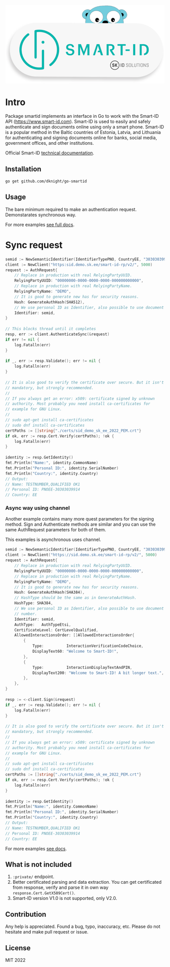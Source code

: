 ![Smart-ID in Go language](https://github.com/dknight/go-smartid/blob/main/files/smartid-gopher.png?raw=true)

# Intro

Package smartid implements an interface in Go to work with the
Smart-ID API (https://www.smart-id.com). Smart-ID is used to easily and
safely authenticate and sign documents online using only a smart phone.
Smart-ID is a popular method in the Baltic countries of Estonia, Latvia,
and Lithuania for authenticating and signing documents online for banks,
social media, government offices, and other institutions.

Official Smart-ID [technical documentation](https://github.com/SK-EID/smart-id-documentation/wiki).

## Installation

```sh
go get github.com/dknight/go-smartid
```

## Usage

The bare minimum required to make an authentication request. Demonstarates
synchronous way.

For more examples [see full docs](https://pkg.go.dev/github.com/dknight/go-smartid).

# Sync request

```go
semid := NewSemanticIdentifier(IdentifierTypePNO, CountryEE, "30303039914")
client := NewClient("https:sid.demo.sk.ee/smart-id-rp/v2/", 5000)
request := AuthRequest{
	// Replace in production with real RelyingPartyUUID.
	RelyingPartyUUID: "00000000-0000-0000-0000-000000000000",
	// Replace in production with real RelyingPartyName.
	RelyingPartyName: "DEMO",
	// It is good to generate new has for security reasons.
	Hash: GenerateAuthHash(SHA512),
 	// We use personal ID as Identifier, also possible to use document number.
	Identifier: semid,
}

// This blocks thread until it completes
resp, err := client.AuthenticateSync(&request)
if err != nil {
	log.Fatalln(err)
}

if _, err := resp.Validate(); err != nil {
	log.Fatalln(err)
}

// It is also good to verify the certificate over secure. But it isn't
// mandatory, but strongly recommended.
// 
// If you always get an error: x509: certificate signed by unknown
// authority. Most probably you need install ca-certificates for
// example for GNU Linux.
// 
// sudo apt-get install ca-certificates
// sudo dnf install ca-certificates
certPaths := []string{"./certs/sid_demo_sk_ee_2022_PEM.crt"}
if ok, err := resp.Cert.Verify(certPaths); !ok {
 	log.Fatalln(err)
}

identity := resp.GetIdentity()
fmt.Println("Name:", identity.CommonName)
fmt.Println("Personal ID:", identity.SerialNumber)
fmt.Println("Country:", identity.Country)
// Output:
// Name: TESTNUMBER,QUALIFIED OK1
// Personal ID: PNOEE-30303039914
// Country: EE
```

### Async way using channel

Another example contains many more quest parameters for the signing method.
Sign and Authenticate methods are similar and you can use the same
AuthRequest parameters for both of them.

This examples is asynchronous uses channel.

```go
semid := NewSemanticIdentifier(IdentifierTypePNO, CountryEE, "30303039914")
client := NewClient("https://sid.demo.sk.ee/smart-id-rp/v2/", 5000)
request := AuthRequest{
	// Replace in production with real RelyingPartyUUID.
	RelyingPartyUUID: "00000000-0000-0000-0000-000000000000",
	// Replace in production with real RelyingPartyName.
	RelyingPartyName: "DEMO",
	// It is good to generate new has for security reasons.
	Hash: GenerateAuthHash(SHA384),
	// HashType should be the same as in GenerateAuthHash.
	HashType: SHA384,
	// We use personal ID as Identifier, also possible to use document
	// number.
	Identifier: semid,
	AuthType:   AuthTypeEtsi,
	CertificateLevel: CertLevelQualified,
	AllowedInteractionsOrder: []AllowedInteractionsOrder{
		{
			Type:          InteractionVerificationCodeChoice,
			DisplayText60: "Welcome to Smart-ID!",
		},
		{
			Type:          InteractionDisplayTextAndPIN,
			DisplayText200: "Welcome to Smart-ID! A bit longer text.",
		},
	},
}

resp := <-client.Sign(&request)
if _, err := resp.Validate(); err != nil {
	log.Fatalln(err)
}

// It is also good to verify the certificate over secure. But it isn't
// mandatory, but strongly recommended.
//
// If you always get an error: x509: certificate signed by unknown
// authority. Most probably you need install ca-certificates for
// example for GNU Linux.
//
// sudo apt-get install ca-certificates
// sudo dnf install ca-certificates
certPaths := []string{"./certs/sid_demo_sk_ee_2022_PEM.crt"}
if ok, err := resp.Cert.Verify(certPaths); !ok {
	log.Fatalln(err)
}

identity := resp.GetIdentity()
fmt.Println("Name:", identity.CommonName)
fmt.Println("Personal ID:", identity.SerialNumber)
fmt.Println("Country:", identity.Country)
// Output:
// Name: TESTNUMBER,QUALIFIED OK1
// Personal ID: PNOEE-30303039914
// Country: EE
```

For more examples [see docs](http://missing-yet).

## What is not included

1. `:private/` endpoint.
2. Better certificated parsing and data extraction. You can get certificated
from response, verify and parse it in own way `response.Cert.GetX509Cert()`.
3. Smart-ID version V1.0 is not supported, only V2.0.

## Contribution

Any help is appreciated. Found a bug, typo, inaccuracy, etc. Please do not 
hesitate and make pull request or issue.

## License 

MIT 2022
